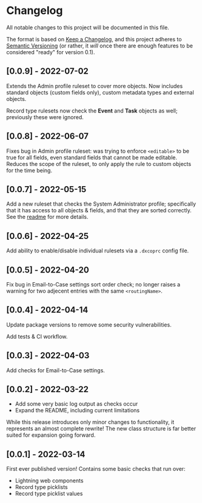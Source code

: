 # Changelog

All notable changes to this project will be documented in this file.

The format is based on [Keep a Changelog](https://keepachangelog.com/en/1.0.0/),
and this project adheres to [Semantic Versioning](https://semver.org/spec/v2.0.0.html) (or rather, it _will_ once there are enough features to be considered "ready" for version 0.1).

## [0.0.9] - 2022-07-02

Extends the Admin profile ruleset to cover more objects. Now includes standard objects (custom fields only), custom metadata types and external objects.

Record type rulesets now check the **Event** and **Task** objects as well; previously these were ignored.

## [0.0.8] - 2022-06-07

Fixes bug in Admin profile ruleset: was trying to enforce `<editable>` to be true for all fields, even standard fields that cannot be made editable. Reduces the scope of the ruleset, to only apply the rule to custom objects for the time being.

## [0.0.7] - 2022-05-15

Add a new ruleset that checks the System Administrator profile; specifically that it has access to all objects & fields, and that they are sorted correctly. See the [readme](https://github.com/dcathcart/dx-cop#admin-profile#admin-profile) for more details.

## [0.0.6] - 2022-04-25

Add ability to enable/disable individual rulesets via a `.dxcoprc` config file.

## [0.0.5] - 2022-04-20

Fix bug in Email-to-Case settings sort order check; no longer raises a warning for two adjecent entries with the same `<routingName>`.

## [0.0.4] - 2022-04-14

Update package versions to remove some security vulnerabilities.

Add tests & CI workflow.

## [0.0.3] - 2022-04-03

Add checks for Email-to-Case settings.

## [0.0.2] - 2022-03-22

- Add some very basic log output as checks occur
- Expand the README, including current limitations

While this release introduces only minor changes to functionality, it represents an almost complete rewrite! The new class structure is far better suited for expansion going forward.

## [0.0.1] - 2022-03-14

First ever published version! Contains some basic checks that run over:
- Lightning web components
- Record type picklists
- Record type picklist values
